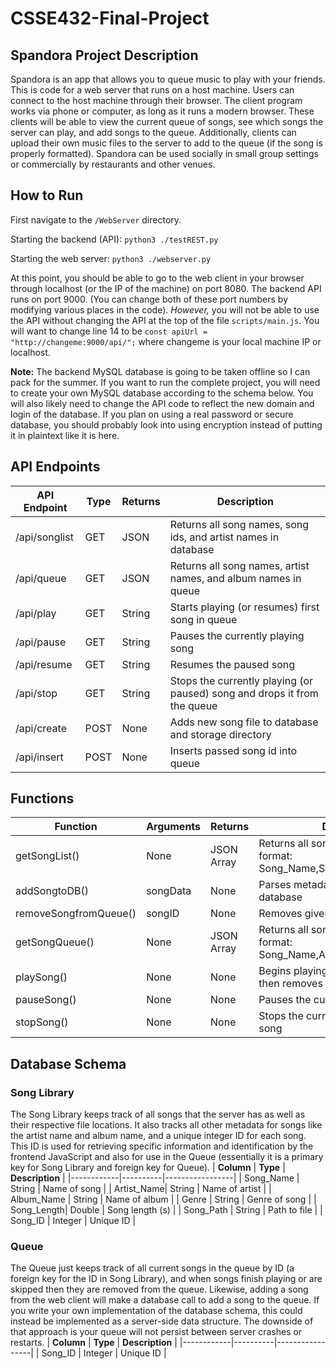 # CSSE432-Final-Project

## Spandora Project Description
Spandora is an app that allows you to queue music to play with your friends. This is code for a web server that runs on a host machine. Users can connect to the host machine through their browser. The client program works via phone or computer, as long as it runs a modern browser. These clients will be able to view the current queue of songs, see which songs the server can play, and add songs to the queue. Additionally, clients can upload their own music files to the server to add to the queue (if the song is properly formatted). Spandora can be used socially in small group settings or commercially by restaurants and other venues.

## How to Run
First navigate to the ```/WebServer``` directory.

Starting the backend (API): ```python3 ./testREST.py```

Starting the web server: ```python3 ./webserver.py```

At this point, you should be able to go to the web client in your browser through localhost (or the IP of the machine) on port 8080. The backend API runs on port 9000. (You can change both of these port numbers by modifying various places in the code). *However,* you will not be able to use the API without changing the API at the top of the file ```scripts/main.js```. You will want to change line 14 to be ```const apiUrl = "http://changeme:9000/api/";``` where changeme is your local machine IP or localhost.

**Note:** The backend MySQL database is going to be taken offline so I can pack for the summer. If you want to run the complete project, you will need to create your own MySQL database according to the schema below. You will also likely need to change the API code to reflect the new domain and login of the database. If you plan on using a real password or secure database, you should probably look into using encryption instead of putting it in plaintext like it is here.

## API Endpoints

| **API Endpoint** | **Type** | **Returns** | **Description**                                                          |
|------------------|----------|-------------|--------------------------------------------------------------------------|
| /api/songlist    | GET      | JSON        | Returns all song names, song ids, and artist names in database           |
| /api/queue       | GET      | JSON        | Returns all song names, artist names, and album names in queue           |
| /api/play        | GET      | String      | Starts playing (or resumes) first song in queue                          |
| /api/pause       | GET      | String      | Pauses the currently playing song                                        |
| /api/resume      | GET      | String      | Resumes the paused song                                                  |
| /api/stop        | GET      | String      | Stops the currently playing (or paused) song and drops it from the queue |
| /api/create      | POST     | None        | Adds new song file to database and storage directory                     |
| /api/insert      | POST     | None        | Inserts passed song id into queue                                        |

## Functions
| **Function**          | **Arguments** | **Returns** | **Description**                                                          |
|-----------------------|---------------|-------------|--------------------------------------------------------------------------|
| getSongList()         | None          | JSON Array  | Returns all songs in database with format: Song_Name,Song_ID,Artist_Name |
| addSongtoDB()         | songData      | None        | Parses metadata and adds song to database                                |
| removeSongfromQueue() | songID        | None        | Removes given ID from queue                                              |
| getSongQueue()        | None          | JSON Array  | Returns all songs in queue with format: Song_Name,Artist_Name,Album_Name |
| playSong()            | None          | None        | Begins playing song at top of queue, then removes from queue             |
| pauseSong()           | None          | None        | Pauses the currently playing song                                        |
| stopSong()            | None          | None        | Stops the currently playing or paused song                               |

## Database Schema

### Song Library
The Song Library keeps track of all songs that the server has as well as their respective file locations. It also tracks all other metadata for songs like the artist name and album name, and a unique integer ID for each song. This ID is used for retrieving specific information and identification by the frontend JavaScript and also for use in the Queue (essentially it is a primary key for Song Library and foreign key for Queue).
| **Column** | **Type** | **Description** |
|------------|----------|-----------------|
| Song_Name  | String   | Name of song    |
| Artist_Name| String   | Name of artist  |
| Album_Name | String   | Name of album   |
| Genre      | String   | Genre of song   |
| Song_Length| Double   | Song length (s) |
| Song_Path  | String   | Path to file    |
| Song_ID    | Integer  | Unique ID       |

### Queue
The Queue just keeps track of all current songs in the queue by ID (a foreign key for the ID in Song Library), and when songs finish playing or are skipped then they are removed from the queue. Likewise, adding a song from the web client will make a database call to add a song to the queue. If you write your own implementation of the database schema, this could instead be implemented as a server-side data structure. The downside of that approach is your queue will not persist between server crashes or restarts.
| **Column** | **Type** | **Description** |
|------------|----------|-----------------|
| Song_ID    | Integer  | Unique ID       |
